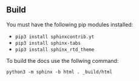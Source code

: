 ## Build
You must have the following pip modules installed:
 * `pip3 install sphinxcontrib.yt`
 * `pip3 install sphinx-tabs`
 * `pip3 install sphinx_rtd_theme`

To build the docs use the follwing command:

```python3 -m sphinx -b html . _build/html```
